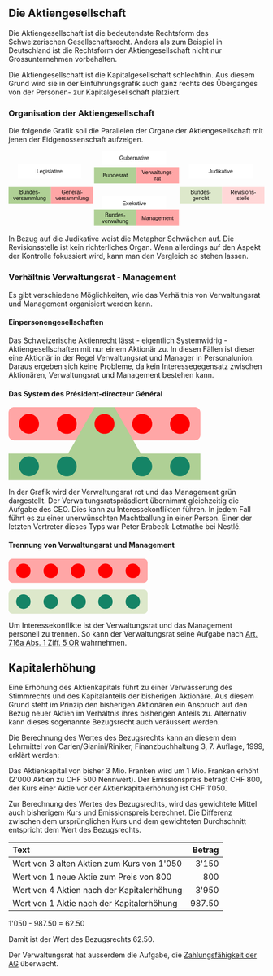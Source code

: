 ## Die Aktiengesellschaft

Die Aktiengesellschaft ist die bedeutendste Rechtsform des
Schweizerischen Gesellschaftsrecht. Anders als zum Beispiel in
Deutschland ist die Rechtsform der Aktiengesellschaft nicht nur
Grossunternehmen vorbehalten.

Die Aktiengesellschaft ist die Kapitalgesellschaft schlechthin. Aus
diesem Grund wird sie in der Einführungsgrafik auch ganz rechts des
Überganges von der Personen- zur Kapitalgesellschaft platziert.

### Organisation der Aktiengesellschaft

Die folgende Grafik soll die Parallelen der Organe der
Aktiengesellschaft mit jenen der Eidgenossenschaft aufzeigen.

<svg
   version="1.2"
   width="100%"
   height="54mm"
   viewBox="0 0 18100.999 5400"
   preserveAspectRatio="xMidYMid"
   fill-rule="evenodd"
   stroke-width="28.222"
   stroke-linejoin="round"
   xml:space="preserve"
   id="svg91"
   sodipodi:docname="231021_ag_organisation.svg"
   inkscape:version="1.3 (0e150ed6c4, 2023-07-21)"
   xmlns:inkscape="http://www.inkscape.org/namespaces/inkscape"
   xmlns:sodipodi="http://sodipodi.sourceforge.net/DTD/sodipodi-0.dtd"
   xmlns="http://www.w3.org/2000/svg"
   xmlns:svg="http://www.w3.org/2000/svg"
   xmlns:ooo="http://xml.openoffice.org/svg/export"><sodipodi:namedview
   id="namedview91"
   pagecolor="#ffffff"
   bordercolor="#000000"
   borderopacity="0.25"
   inkscape:showpageshadow="2"
   inkscape:pageopacity="0.0"
   inkscape:pagecheckerboard="0"
   inkscape:deskcolor="#d1d1d1"
   inkscape:document-units="mm"
   inkscape:zoom="0.48106061"
   inkscape:cx="361.70079"
   inkscape:cy="521.76378"
   inkscape:window-width="1280"
   inkscape:window-height="778"
   inkscape:window-x="-6"
   inkscape:window-y="-6"
   inkscape:window-maximized="1"
   inkscape:current-layer="svg91" />&#10; <defs
   class="ClipPathGroup"
   id="defs2">&#10;  <clipPath
   id="presentation_clip_path"
   clipPathUnits="userSpaceOnUse">&#10;   <rect
   x="0"
   y="0"
   width="21000"
   height="29700"
   id="rect1" />&#10;  </clipPath>&#10;  <clipPath
   id="presentation_clip_path_shrink"
   clipPathUnits="userSpaceOnUse">&#10;   <rect
   x="21"
   y="29"
   width="20958"
   height="29641"
   id="rect2" />&#10;  </clipPath>&#10; </defs>&#10; <defs
   id="defs30">&#10;  <font
   id="EmbeddedFont_1"
   horiz-adv-x="2048"
   horiz-origin-x="0"
   horiz-origin-y="0"
   vert-origin-x="512"
   vert-origin-y="768"
   vert-adv-y="1024">&#10;   <font-face
   font-family="Liberation Sans embedded"
   units-per-em="2048"
   font-weight="normal"
   font-style="normal"
   ascent="1852"
   descent="432"
   id="font-face2" />&#10;   <missing-glyph
   horiz-adv-x="2048"
   d="M 0,0 L 2047,0 2047,2047 0,2047 0,0 Z"
   id="missing-glyph2" />&#10;   <glyph
   unicode="x"
   horiz-adv-x="988"
   d="M 801,0 L 510,444 217,0 23,0 408,556 41,1082 240,1082 510,661 778,1082 979,1082 612,558 1002,0 801,0 Z"
   id="glyph2" />&#10;   <glyph
   unicode="w"
   horiz-adv-x="1500"
   d="M 1174,0 L 965,0 776,765 740,934 C 734,904 725,861 712,805 699,748 631,480 508,0 L 300,0 -3,1082 175,1082 358,347 C 363,331 377,265 401,149 L 418,223 644,1082 837,1082 1026,339 1072,149 1103,288 1308,1082 1484,1082 1174,0 Z"
   id="glyph3" />&#10;   <glyph
   unicode="v"
   horiz-adv-x="1024"
   d="M 613,0 L 400,0 7,1082 199,1082 437,378 C 446,351 469,272 506,141 L 541,258 580,376 826,1082 1017,1082 613,0 Z"
   id="glyph4" />&#10;   <glyph
   unicode="u"
   horiz-adv-x="874"
   d="M 314,1082 L 314,396 C 314,325 321,269 335,230 349,191 371,162 402,145 433,128 478,119 537,119 624,119 692,149 742,208 792,267 817,350 817,455 L 817,1082 997,1082 997,231 C 997,105 999,28 1003,0 L 833,0 C 832,3 832,12 831,27 830,42 830,59 829,78 828,97 826,132 825,185 L 822,185 C 781,110 733,58 679,27 624,-4 557,-20 476,-20 357,-20 271,10 216,69 161,128 133,225 133,361 L 133,1082 314,1082 Z"
   id="glyph5" />&#10;   <glyph
   unicode="t"
   horiz-adv-x="531"
   d="M 554,8 C 495,-8 434,-16 372,-16 228,-16 156,66 156,229 L 156,951 31,951 31,1082 163,1082 216,1324 336,1324 336,1082 536,1082 536,951 336,951 336,268 C 336,216 345,180 362,159 379,138 408,127 450,127 474,127 509,132 554,141 L 554,8 Z"
   id="glyph6" />&#10;   <glyph
   unicode="s"
   horiz-adv-x="901"
   d="M 950,299 C 950,197 912,118 835,63 758,8 650,-20 511,-20 376,-20 273,2 200,47 127,91 79,160 57,254 L 216,285 C 231,227 263,185 311,158 359,131 426,117 511,117 602,117 669,131 712,159 754,187 775,229 775,285 775,328 760,362 731,389 702,416 654,438 589,455 L 460,489 C 357,516 283,542 240,568 196,593 162,624 137,661 112,698 100,743 100,796 100,895 135,970 206,1022 276,1073 378,1099 513,1099 632,1099 727,1078 798,1036 868,994 912,927 931,834 L 769,814 C 759,862 732,899 689,925 645,950 586,963 513,963 432,963 372,951 333,926 294,901 275,864 275,814 275,783 283,758 299,738 315,718 339,701 370,687 401,673 467,654 568,629 663,605 732,583 774,563 816,542 849,520 874,495 898,470 917,442 930,410 943,377 950,340 950,299 Z"
   id="glyph7" />&#10;   <glyph
   unicode="r"
   horiz-adv-x="522"
   d="M 142,0 L 142,830 C 142,906 140,990 136,1082 L 306,1082 C 311,959 314,886 314,861 L 318,861 C 347,954 380,1017 417,1051 454,1085 507,1102 575,1102 599,1102 623,1099 648,1092 L 648,927 C 624,934 592,937 552,937 477,937 420,905 381,841 342,776 322,684 322,564 L 322,0 142,0 Z"
   id="glyph8" />&#10;   <glyph
   unicode="o"
   horiz-adv-x="980"
   d="M 1053,542 C 1053,353 1011,212 928,119 845,26 724,-20 565,-20 407,-20 288,28 207,125 126,221 86,360 86,542 86,915 248,1102 571,1102 736,1102 858,1057 936,966 1014,875 1053,733 1053,542 Z M 864,542 C 864,691 842,800 798,868 753,935 679,969 574,969 469,969 393,935 346,866 299,797 275,689 275,542 275,399 298,292 345,221 391,149 464,113 563,113 671,113 748,148 795,217 841,286 864,395 864,542 Z"
   id="glyph9" />&#10;   <glyph
   unicode="n"
   horiz-adv-x="874"
   d="M 825,0 L 825,686 C 825,757 818,813 804,852 790,891 768,920 737,937 706,954 661,963 602,963 515,963 447,933 397,874 347,815 322,732 322,627 L 322,0 142,0 142,851 C 142,977 140,1054 136,1082 L 306,1082 C 307,1079 307,1070 308,1055 309,1040 310,1024 311,1005 312,986 313,950 314,897 L 317,897 C 358,972 406,1025 461,1056 515,1087 582,1102 663,1102 782,1102 869,1073 924,1014 979,955 1006,857 1006,721 L 1006,0 825,0 Z"
   id="glyph10" />&#10;   <glyph
   unicode="m"
   horiz-adv-x="1439"
   d="M 768,0 L 768,686 C 768,791 754,863 725,903 696,943 645,963 570,963 493,963 433,934 388,875 343,816 321,734 321,627 L 321,0 142,0 142,851 C 142,977 140,1054 136,1082 L 306,1082 C 307,1079 307,1070 308,1055 309,1040 310,1024 311,1005 312,986 313,950 314,897 L 317,897 C 356,974 400,1027 450,1057 500,1087 561,1102 633,1102 715,1102 780,1086 828,1053 875,1020 908,968 927,897 L 930,897 C 967,970 1013,1022 1066,1054 1119,1086 1183,1102 1258,1102 1367,1102 1447,1072 1497,1013 1546,954 1571,856 1571,721 L 1571,0 1393,0 1393,686 C 1393,791 1379,863 1350,903 1321,943 1270,963 1195,963 1116,963 1055,934 1012,876 968,817 946,734 946,627 L 946,0 768,0 Z"
   id="glyph11" />&#10;   <glyph
   unicode="l"
   horiz-adv-x="195"
   d="M 138,0 L 138,1484 318,1484 318,0 138,0 Z"
   id="glyph12" />&#10;   <glyph
   unicode="k"
   horiz-adv-x="901"
   d="M 816,0 L 450,494 318,385 318,0 138,0 138,1484 318,1484 318,557 793,1082 1004,1082 565,617 1027,0 816,0 Z"
   id="glyph13" />&#10;   <glyph
   unicode="i"
   horiz-adv-x="187"
   d="M 137,1312 L 137,1484 317,1484 317,1312 137,1312 Z M 137,0 L 137,1082 317,1082 317,0 137,0 Z"
   id="glyph14" />&#10;   <glyph
   unicode="h"
   horiz-adv-x="865"
   d="M 317,897 C 356,968 402,1020 457,1053 511,1086 580,1102 663,1102 780,1102 867,1073 923,1015 978,956 1006,858 1006,721 L 1006,0 825,0 825,686 C 825,762 818,819 804,856 790,893 767,920 735,937 703,954 659,963 602,963 517,963 450,934 399,875 348,816 322,737 322,638 L 322,0 142,0 142,1484 322,1484 322,1098 C 322,1057 321,1015 319,972 316,929 315,904 314,897 L 317,897 Z"
   id="glyph15" />&#10;   <glyph
   unicode="g"
   horiz-adv-x="936"
   d="M 548,-425 C 430,-425 336,-402 266,-355 196,-309 151,-243 131,-158 L 312,-132 C 324,-182 351,-220 392,-247 433,-274 486,-288 553,-288 732,-288 822,-183 822,27 L 822,201 820,201 C 786,132 739,80 680,45 621,10 551,-8 472,-8 339,-8 242,36 180,124 117,212 86,350 86,539 86,730 120,872 187,963 254,1054 355,1099 492,1099 569,1099 635,1082 692,1047 748,1012 791,962 822,897 L 824,897 C 824,917 825,952 828,1001 831,1050 833,1077 836,1082 L 1007,1082 C 1003,1046 1001,971 1001,858 L 1001,31 C 1001,-273 850,-425 548,-425 Z M 822,541 C 822,629 810,705 786,769 762,832 728,881 685,915 641,948 591,965 536,965 444,965 377,932 335,865 293,798 272,690 272,541 272,393 292,287 331,222 370,157 438,125 533,125 590,125 640,142 684,175 728,208 762,256 786,319 810,381 822,455 822,541 Z"
   id="glyph16" />&#10;   <glyph
   unicode="e"
   horiz-adv-x="972"
   d="M 276,503 C 276,379 302,283 353,216 404,149 479,115 578,115 656,115 719,131 766,162 813,193 844,233 861,281 L 1019,236 C 954,65 807,-20 578,-20 418,-20 296,28 213,123 129,218 87,360 87,548 87,727 129,864 213,959 296,1054 416,1102 571,1102 889,1102 1048,910 1048,527 L 1048,503 276,503 Z M 862,641 C 852,755 823,838 775,891 727,943 658,969 568,969 481,969 412,940 361,882 310,823 282,743 278,641 L 862,641 Z"
   id="glyph17" />&#10;   <glyph
   unicode="d"
   horiz-adv-x="936"
   d="M 821,174 C 788,105 744,55 689,25 634,-5 565,-20 484,-20 347,-20 247,26 183,118 118,210 86,349 86,536 86,913 219,1102 484,1102 566,1102 634,1087 689,1057 744,1027 788,979 821,914 L 823,914 821,1035 821,1484 1001,1484 1001,223 C 1001,110 1003,36 1007,0 L 835,0 C 833,11 831,35 829,74 826,113 825,146 825,174 L 821,174 Z M 275,542 C 275,391 295,282 335,217 375,152 440,119 530,119 632,119 706,154 752,225 798,296 821,405 821,554 821,697 798,802 752,869 706,936 633,969 532,969 441,969 376,936 336,869 295,802 275,693 275,542 Z"
   id="glyph18" />&#10;   <glyph
   unicode="c"
   horiz-adv-x="892"
   d="M 275,546 C 275,402 298,295 343,226 388,157 457,122 548,122 612,122 666,139 709,174 752,209 778,262 788,334 L 970,322 C 956,218 912,135 837,73 762,11 668,-20 553,-20 402,-20 286,28 207,124 127,219 87,359 87,542 87,724 127,863 207,959 287,1054 402,1102 551,1102 662,1102 754,1073 827,1016 900,959 945,880 964,779 L 779,765 C 770,825 746,873 708,908 670,943 616,961 546,961 451,961 382,929 339,866 296,803 275,696 275,546 Z"
   id="glyph19" />&#10;   <glyph
   unicode="b"
   horiz-adv-x="927"
   d="M 1053,546 C 1053,169 920,-20 655,-20 573,-20 505,-5 451,25 396,54 352,102 318,168 L 316,168 C 316,147 315,116 312,74 309,31 307,7 306,0 L 132,0 C 136,36 138,110 138,223 L 138,1484 318,1484 318,1061 C 318,1018 317,967 314,908 L 318,908 C 351,977 396,1027 451,1057 506,1087 574,1102 655,1102 792,1102 892,1056 957,964 1021,872 1053,733 1053,546 Z M 864,540 C 864,691 844,800 804,865 764,930 699,963 609,963 508,963 434,928 388,859 341,790 318,680 318,529 318,387 341,282 386,215 431,147 505,113 607,113 698,113 763,147 804,214 844,281 864,389 864,540 Z"
   id="glyph20" />&#10;   <glyph
   unicode="a"
   horiz-adv-x="1060"
   d="M 414,-20 C 305,-20 224,9 169,66 114,123 87,202 87,302 87,414 124,500 198,560 271,620 390,652 554,656 L 797,660 797,719 C 797,807 778,870 741,908 704,946 645,965 565,965 484,965 426,951 389,924 352,897 330,853 323,793 L 135,810 C 166,1005 310,1102 569,1102 705,1102 807,1071 876,1009 945,946 979,856 979,738 L 979,272 C 979,219 986,179 1000,152 1014,125 1041,111 1080,111 1097,111 1117,113 1139,118 L 1139,6 C 1094,-5 1047,-10 1000,-10 933,-10 885,8 855,43 824,78 807,132 803,207 L 797,207 C 751,124 698,66 637,32 576,-3 501,-20 414,-20 Z M 455,115 C 521,115 580,130 631,160 682,190 723,231 753,284 782,336 797,390 797,445 L 797,534 600,530 C 515,529 451,520 408,504 364,488 330,463 307,430 284,397 272,353 272,299 272,240 288,195 320,163 351,131 396,115 455,115 Z"
   id="glyph21" />&#10;   <glyph
   unicode="V"
   horiz-adv-x="1350"
   d="M 782,0 L 584,0 9,1409 210,1409 600,417 684,168 768,417 1156,1409 1357,1409 782,0 Z"
   id="glyph22" />&#10;   <glyph
   unicode="R"
   horiz-adv-x="1226"
   d="M 1164,0 L 798,585 359,585 359,0 168,0 168,1409 831,1409 C 990,1409 1112,1374 1199,1303 1285,1232 1328,1133 1328,1006 1328,901 1298,813 1237,742 1176,671 1091,626 984,607 L 1384,0 1164,0 Z M 1136,1004 C 1136,1086 1108,1149 1053,1192 997,1235 917,1256 812,1256 L 359,1256 359,736 820,736 C 921,736 999,760 1054,807 1109,854 1136,919 1136,1004 Z"
   id="glyph23" />&#10;   <glyph
   unicode="M"
   horiz-adv-x="1368"
   d="M 1366,0 L 1366,940 C 1366,1044 1369,1144 1375,1240 1342,1121 1313,1027 1287,960 L 923,0 789,0 420,960 364,1130 331,1240 334,1129 338,940 338,0 168,0 168,1409 419,1409 794,432 C 807,393 820,351 833,306 845,261 853,228 857,208 862,235 874,275 891,330 908,384 919,418 925,432 L 1293,1409 1538,1409 1538,0 1366,0 Z"
   id="glyph24" />&#10;   <glyph
   unicode="L"
   horiz-adv-x="909"
   d="M 168,0 L 168,1409 359,1409 359,156 1071,156 1071,0 168,0 Z"
   id="glyph25" />&#10;   <glyph
   unicode="J"
   horiz-adv-x="848"
   d="M 457,-20 C 218,-20 77,103 32,350 L 219,381 C 231,304 258,243 300,200 342,157 395,135 458,135 527,135 582,159 622,207 662,254 682,324 682,416 L 682,1253 411,1253 411,1409 872,1409 872,420 C 872,283 835,176 761,98 687,19 586,-20 457,-20 Z"
   id="glyph26" />&#10;   <glyph
   unicode="G"
   horiz-adv-x="1342"
   d="M 103,711 C 103,940 164,1117 287,1242 410,1367 582,1430 804,1430 960,1430 1087,1404 1184,1351 1281,1298 1356,1214 1409,1098 L 1227,1044 C 1187,1124 1132,1182 1062,1219 991,1256 904,1274 799,1274 636,1274 512,1225 426,1127 340,1028 297,890 297,711 297,533 343,393 434,290 525,187 652,135 813,135 905,135 991,149 1071,177 1150,205 1215,243 1264,291 L 1264,545 843,545 843,705 1440,705 1440,219 C 1365,143 1274,84 1166,43 1057,1 940,-20 813,-20 666,-20 539,9 432,68 325,127 244,211 188,322 131,432 103,562 103,711 Z"
   id="glyph27" />&#10;   <glyph
   unicode="E"
   horiz-adv-x="1112"
   d="M 168,0 L 168,1409 1237,1409 1237,1253 359,1253 359,801 1177,801 1177,647 359,647 359,156 1278,156 1278,0 168,0 Z"
   id="glyph28" />&#10;   <glyph
   unicode="B"
   horiz-adv-x="1094"
   d="M 1258,397 C 1258,272 1212,174 1121,105 1030,35 903,0 740,0 L 168,0 168,1409 680,1409 C 1011,1409 1176,1295 1176,1067 1176,984 1153,914 1106,857 1059,800 993,762 908,743 1020,730 1106,692 1167,631 1228,569 1258,491 1258,397 Z M 984,1044 C 984,1120 958,1174 906,1207 854,1240 779,1256 680,1256 L 359,1256 359,810 680,810 C 782,810 858,829 909,868 959,906 984,965 984,1044 Z M 1065,412 C 1065,578 948,661 715,661 L 359,661 359,153 730,153 C 847,153 932,175 985,218 1038,261 1065,326 1065,412 Z"
   id="glyph29" />&#10;   <glyph
   unicode="-"
   horiz-adv-x="504"
   d="M 91,464 L 91,624 591,624 591,464 91,464 Z"
   id="glyph30" />&#10;  </font>&#10; </defs>&#10; <defs
   class="TextShapeIndex"
   id="defs31">&#10;  <g
   ooo:slide="id1"
   ooo:id-list="id3 id4 id5 id6 id7 id8 id9 id10 id11 id12 id13 id14"
   id="g30" />&#10; </defs>&#10; <defs
   class="EmbeddedBulletChars"
   id="defs40">&#10;  <g
   id="bullet-char-template-57356"
   transform="matrix(4.8828125e-4,0,0,-4.8828125e-4,0,0)">&#10;   <path
   d="M 580,1141 1163,571 580,0 -4,571 Z"
   id="path31" />&#10;  </g>&#10;  <g
   id="bullet-char-template-57354"
   transform="matrix(4.8828125e-4,0,0,-4.8828125e-4,0,0)">&#10;   <path
   d="M 8,1128 H 1137 V 0 H 8 Z"
   id="path32" />&#10;  </g>&#10;  <g
   id="bullet-char-template-10146"
   transform="matrix(4.8828125e-4,0,0,-4.8828125e-4,0,0)">&#10;   <path
   d="M 174,0 602,739 174,1481 1456,739 Z M 1358,739 309,1346 659,739 Z"
   id="path33" />&#10;  </g>&#10;  <g
   id="bullet-char-template-10132"
   transform="matrix(4.8828125e-4,0,0,-4.8828125e-4,0,0)">&#10;   <path
   d="M 2015,739 1276,0 H 717 l 543,543 H 174 v 393 h 1086 l -543,545 h 557 z"
   id="path34" />&#10;  </g>&#10;  <g
   id="bullet-char-template-10007"
   transform="matrix(4.8828125e-4,0,0,-4.8828125e-4,0,0)">&#10;   <path
   d="m 0,-2 c -7,16 -16,29 -25,39 l 381,530 c -94,256 -141,385 -141,387 0,25 13,38 40,38 9,0 21,-2 34,-5 21,4 42,12 65,25 l 27,-13 111,-251 280,301 64,-25 24,25 c 21,-10 41,-24 62,-43 C 886,937 835,863 770,784 769,783 710,716 594,584 L 774,223 c 0,-27 -21,-55 -63,-84 l 16,-20 C 717,90 699,76 672,76 641,76 570,178 457,381 L 164,-76 c -22,-34 -53,-51 -92,-51 -42,0 -63,17 -64,51 -7,9 -10,24 -10,44 0,9 1,19 2,30 z"
   id="path35" />&#10;  </g>&#10;  <g
   id="bullet-char-template-10004"
   transform="matrix(4.8828125e-4,0,0,-4.8828125e-4,0,0)">&#10;   <path
   d="M 285,-33 C 182,-33 111,30 74,156 52,228 41,333 41,471 c 0,78 14,145 41,201 34,71 87,106 158,106 53,0 88,-31 106,-94 l 23,-176 c 8,-64 28,-97 59,-98 l 735,706 c 11,11 33,17 66,17 42,0 63,-15 63,-46 V 965 c 0,-36 -10,-64 -30,-84 L 442,47 C 390,-6 338,-33 285,-33 Z"
   id="path36" />&#10;  </g>&#10;  <g
   id="bullet-char-template-9679"
   transform="matrix(4.8828125e-4,0,0,-4.8828125e-4,0,0)">&#10;   <path
   d="M 813,0 C 632,0 489,54 383,161 276,268 223,411 223,592 c 0,181 53,324 160,431 106,107 249,161 430,161 179,0 323,-54 432,-161 108,-107 162,-251 162,-431 0,-180 -54,-324 -162,-431 C 1136,54 992,0 813,0 Z"
   id="path37" />&#10;  </g>&#10;  <g
   id="bullet-char-template-8226"
   transform="matrix(4.8828125e-4,0,0,-4.8828125e-4,0,0)">&#10;   <path
   d="m 346,457 c -73,0 -137,26 -191,78 -54,51 -81,114 -81,188 0,73 27,136 81,188 54,52 118,78 191,78 73,0 134,-26 185,-79 51,-51 77,-114 77,-187 0,-75 -25,-137 -76,-188 -50,-52 -112,-78 -186,-78 z"
   id="path38" />&#10;  </g>&#10;  <g
   id="bullet-char-template-8211"
   transform="matrix(4.8828125e-4,0,0,-4.8828125e-4,0,0)">&#10;   <path
   d="M -4,459 H 1135 V 606 H -4 Z"
   id="path39" />&#10;  </g>&#10;  <g
   id="bullet-char-template-61548"
   transform="matrix(4.8828125e-4,0,0,-4.8828125e-4,0,0)">&#10;   <path
   d="m 173,740 c 0,163 58,303 173,419 116,115 255,173 419,173 163,0 302,-58 418,-173 116,-116 174,-256 174,-419 0,-163 -58,-303 -174,-418 C 1067,206 928,148 765,148 601,148 462,206 346,322 231,437 173,577 173,740 Z"
   id="path40" />&#10;  </g>&#10; </defs>&#10; <g
   id="g40"
   transform="translate(-950,-1040)">&#10;  <g
   id="id2"
   class="Master_Slide">&#10;   <g
   id="bg-id2"
   class="Background" />&#10;   <g
   id="bo-id2"
   class="BackgroundObjects" />&#10;  </g>&#10; </g>&#10; <g
   class="SlideGroup"
   id="g91"
   transform="translate(-950,-1040)">&#10;  <g
   id="g90">&#10;   <g
   id="container-id1">&#10;    <g
   id="id1"
   class="Slide"
   clip-path="url(#presentation_clip_path)">&#10;     <g
   class="Page"
   id="g89">&#10;      <g
   class="com.sun.star.drawing.CustomShape"
   id="g43">&#10;       <g
   id="id3">&#10;        <rect
   class="BoundingBox"
   stroke="none"
   fill="none"
   x="7600"
   y="1040"
   width="4501"
   height="1001"
   id="rect40" />&#10;        <path
   fill="#ffffff"
   stroke="none"
   d="M 9850,2040 H 7600 V 1040 h 4500 v 1000 z"
   id="path41" />&#10;        <text
   class="SVGTextShape"
   id="text43"><tspan
     class="TextParagraph"
     font-family="'Liberation Sans', sans-serif"
     font-size="388px"
     font-weight="400"
     id="tspan43"><tspan
       class="TextPosition"
       x="8789"
       y="1675"
       id="tspan42"><tspan
         fill="#000000"
         stroke="none"
         style="white-space:pre"
         id="tspan41">Gubernative</tspan></tspan></tspan></text>&#10;       </g>&#10;      </g>&#10;      <g
   class="com.sun.star.drawing.CustomShape"
   id="g46">&#10;       <g
   id="id4">&#10;        <rect
   class="BoundingBox"
   stroke="none"
   fill="none"
   x="1600"
   y="2000"
   width="4501"
   height="1001"
   id="rect43" />&#10;        <path
   fill="#ffffff"
   stroke="none"
   d="M 3850,3000 H 1600 V 2000 h 4500 v 1000 z"
   id="path43" />&#10;        <text
   class="SVGTextShape"
   id="text46"><tspan
     class="TextParagraph"
     font-family="'Liberation Sans', sans-serif"
     font-size="388px"
     font-weight="400"
     id="tspan46"><tspan
       class="TextPosition"
       x="2933"
       y="2635"
       id="tspan45"><tspan
         fill="#000000"
         stroke="none"
         style="white-space:pre"
         id="tspan44">Legislative</tspan></tspan></tspan></text>&#10;       </g>&#10;      </g>&#10;      <g
   class="com.sun.star.drawing.CustomShape"
   id="g49">&#10;       <g
   id="id5">&#10;        <rect
   class="BoundingBox"
   stroke="none"
   fill="none"
   x="13715"
   y="2000"
   width="4501"
   height="1001"
   id="rect46" />&#10;        <path
   fill="#ffffff"
   stroke="none"
   d="M 15965,3000 H 13715 V 2000 h 4500 v 1000 z"
   id="path46" />&#10;        <text
   class="SVGTextShape"
   id="text49"><tspan
     class="TextParagraph"
     font-family="'Liberation Sans', sans-serif"
     font-size="388px"
     font-weight="400"
     id="tspan49"><tspan
       class="TextPosition"
       x="15101"
       y="2635"
       id="tspan48"><tspan
         fill="#000000"
         stroke="none"
         style="white-space:pre"
         id="tspan47">Judikative</tspan></tspan></tspan></text>&#10;       </g>&#10;      </g>&#10;      <g
   class="com.sun.star.drawing.CustomShape"
   id="g52">&#10;       <g
   id="id6">&#10;        <rect
   class="BoundingBox"
   stroke="none"
   fill="none"
   x="7600"
   y="4240"
   width="4501"
   height="1001"
   id="rect49" />&#10;        <path
   fill="#ffffff"
   stroke="none"
   d="M 9850,5240 H 7600 V 4240 h 4500 v 1000 z"
   id="path49" />&#10;        <text
   class="SVGTextShape"
   id="text52"><tspan
     class="TextParagraph"
     font-family="'Liberation Sans', sans-serif"
     font-size="388px"
     font-weight="400"
     id="tspan52"><tspan
       class="TextPosition"
       x="9007"
       y="4875"
       id="tspan51"><tspan
         fill="#000000"
         stroke="none"
         style="white-space:pre"
         id="tspan50">Exekutive</tspan></tspan></tspan></text>&#10;       </g>&#10;      </g>&#10;      <g
   class="com.sun.star.drawing.CustomShape"
   id="g57">&#10;       <g
   id="id7">&#10;        <rect
   class="BoundingBox"
   stroke="none"
   fill="none"
   x="950"
   y="3600"
   width="3001"
   height="1151"
   id="rect52" />&#10;        <path
   fill="#afd095"
   stroke="none"
   d="M 2450,4750 H 950 V 3600 h 3000 v 1150 z"
   id="path52" />&#10;        <text
   class="SVGTextShape"
   id="text57"><tspan
     class="TextParagraph"
     font-family="'Liberation Sans', sans-serif"
     font-size="388px"
     font-weight="400"
     id="tspan57"><tspan
       class="TextPosition"
       x="1725"
       y="4094"
       id="tspan54"><tspan
         fill="#000000"
         stroke="none"
         style="white-space:pre"
         id="tspan53">Bundes-</tspan></tspan><tspan
       class="TextPosition"
       x="1281"
       y="4526"
       id="tspan56"><tspan
         fill="#000000"
         stroke="none"
         style="white-space:pre"
         id="tspan55">versammlung</tspan></tspan></tspan></text>&#10;       </g>&#10;      </g>&#10;      <g
   class="com.sun.star.drawing.CustomShape"
   id="g62">&#10;       <g
   id="id8">&#10;        <rect
   class="BoundingBox"
   stroke="none"
   fill="none"
   x="3950"
   y="3600"
   width="3001"
   height="1151"
   id="rect57" />&#10;        <path
   fill="#ffa6a6"
   stroke="none"
   d="M 5450,4750 H 3950 V 3600 h 3000 v 1150 z"
   id="path57" />&#10;        <text
   class="SVGTextShape"
   id="text62"><tspan
     class="TextParagraph"
     font-family="'Liberation Sans', sans-serif"
     font-size="388px"
     font-weight="400"
     id="tspan62"><tspan
       class="TextPosition"
       x="4691"
       y="4094"
       id="tspan59"><tspan
         fill="#000000"
         stroke="none"
         style="white-space:pre"
         id="tspan58">General-</tspan></tspan><tspan
       class="TextPosition"
       x="4281"
       y="4526"
       id="tspan61"><tspan
         fill="#000000"
         stroke="none"
         style="white-space:pre"
         id="tspan60">versammlung</tspan></tspan></tspan></text>&#10;       </g>&#10;      </g>&#10;      <g
   class="com.sun.star.drawing.CustomShape"
   id="g65">&#10;       <g
   id="id9">&#10;        <rect
   class="BoundingBox"
   stroke="none"
   fill="none"
   x="7005"
   y="2200"
   width="3001"
   height="1151"
   id="rect62" />&#10;        <path
   fill="#afd095"
   stroke="none"
   d="M 8505,3350 H 7005 V 2200 h 3000 v 1150 z"
   id="path62" />&#10;        <text
   class="SVGTextShape"
   id="text65"><tspan
     class="TextParagraph"
     font-family="'Liberation Sans', sans-serif"
     font-size="388px"
     font-weight="400"
     id="tspan65"><tspan
       class="TextPosition"
       x="7617"
       y="2910"
       id="tspan64"><tspan
         fill="#000000"
         stroke="none"
         style="white-space:pre"
         id="tspan63">Bundesrat</tspan></tspan></tspan></text>&#10;       </g>&#10;      </g>&#10;      <g
   class="com.sun.star.drawing.CustomShape"
   id="g70">&#10;       <g
   id="id10">&#10;        <rect
   class="BoundingBox"
   stroke="none"
   fill="none"
   x="10005"
   y="2200"
   width="3001"
   height="1151"
   id="rect65" />&#10;        <path
   fill="#ffa6a6"
   stroke="none"
   d="M 11505,3350 H 10005 V 2200 h 3000 v 1150 z"
   id="path65" />&#10;        <text
   class="SVGTextShape"
   id="text70"><tspan
     class="TextParagraph"
     font-family="'Liberation Sans', sans-serif"
     font-size="388px"
     font-weight="400"
     id="tspan70"><tspan
       class="TextPosition"
       x="10380"
       y="2694"
       id="tspan67"><tspan
         fill="#000000"
         stroke="none"
         style="white-space:pre"
         id="tspan66">Verwaltungs-</tspan></tspan><tspan
       class="TextPosition"
       x="11276"
       y="3126"
       id="tspan69"><tspan
         fill="#000000"
         stroke="none"
         style="white-space:pre"
         id="tspan68">rat</tspan></tspan></tspan></text>&#10;       </g>&#10;      </g>&#10;      <g
   class="com.sun.star.drawing.CustomShape"
   id="g75">&#10;       <g
   id="id11">&#10;        <rect
   class="BoundingBox"
   stroke="none"
   fill="none"
   x="7000"
   y="5200"
   width="3001"
   height="1151"
   id="rect70" />&#10;        <path
   fill="#afd095"
   stroke="none"
   d="M 8500,6350 H 7000 V 5200 h 3000 v 1150 z"
   id="path70" />&#10;        <text
   class="SVGTextShape"
   id="text75"><tspan
     class="TextParagraph"
     font-family="'Liberation Sans', sans-serif"
     font-size="388px"
     font-weight="400"
     id="tspan75"><tspan
       class="TextPosition"
       x="7775"
       y="5694"
       id="tspan72"><tspan
         fill="#000000"
         stroke="none"
         style="white-space:pre"
         id="tspan71">Bundes-</tspan></tspan><tspan
       class="TextPosition"
       x="7559"
       y="6126"
       id="tspan74"><tspan
         fill="#000000"
         stroke="none"
         style="white-space:pre"
         id="tspan73">verwaltung</tspan></tspan></tspan></text>&#10;       </g>&#10;      </g>&#10;      <g
   class="com.sun.star.drawing.CustomShape"
   id="g78">&#10;       <g
   id="id12">&#10;        <rect
   class="BoundingBox"
   stroke="none"
   fill="none"
   x="10000"
   y="5200"
   width="3001"
   height="1151"
   id="rect75" />&#10;        <path
   fill="#ffa6a6"
   stroke="none"
   d="M 11500,6350 H 10000 V 5200 h 3000 v 1150 z"
   id="path75" />&#10;        <text
   class="SVGTextShape"
   id="text78"><tspan
     class="TextParagraph"
     font-family="'Liberation Sans', sans-serif"
     font-size="388px"
     font-weight="400"
     id="tspan78"><tspan
       class="TextPosition"
       x="10363"
       y="5910"
       id="tspan77"><tspan
         fill="#000000"
         stroke="none"
         style="white-space:pre"
         id="tspan76">Management</tspan></tspan></tspan></text>&#10;       </g>&#10;      </g>&#10;      <g
   class="com.sun.star.drawing.CustomShape"
   id="g83">&#10;       <g
   id="id13">&#10;        <rect
   class="BoundingBox"
   stroke="none"
   fill="none"
   x="13050"
   y="3600"
   width="3001"
   height="1151"
   id="rect78" />&#10;        <path
   fill="#dde8cb"
   stroke="none"
   d="M 14550,4750 H 13050 V 3600 h 3000 v 1150 z"
   id="path78" />&#10;        <text
   class="SVGTextShape"
   id="text83"><tspan
     class="TextParagraph"
     font-family="'Liberation Sans', sans-serif"
     font-size="388px"
     font-weight="400"
     id="tspan83"><tspan
       class="TextPosition"
       x="13825"
       y="4094"
       id="tspan80"><tspan
         fill="#000000"
         stroke="none"
         style="white-space:pre"
         id="tspan79">Bundes-</tspan></tspan><tspan
       class="TextPosition"
       x="13965"
       y="4526"
       id="tspan82"><tspan
         fill="#000000"
         stroke="none"
         style="white-space:pre"
         id="tspan81">gericht</tspan></tspan></tspan></text>&#10;       </g>&#10;      </g>&#10;      <g
   class="com.sun.star.drawing.CustomShape"
   id="g88">&#10;       <g
   id="id14">&#10;        <rect
   class="BoundingBox"
   stroke="none"
   fill="none"
   x="16050"
   y="3600"
   width="3001"
   height="1151"
   id="rect83" />&#10;        <path
   fill="#ffd7d7"
   stroke="none"
   d="M 17550,4750 H 16050 V 3600 h 3000 v 1150 z"
   id="path83" />&#10;        <text
   class="SVGTextShape"
   id="text88"><tspan
     class="TextParagraph"
     font-family="'Liberation Sans', sans-serif"
     font-size="388px"
     font-weight="400"
     id="tspan88"><tspan
       class="TextPosition"
       x="16643"
       y="4094"
       id="tspan85"><tspan
         fill="#000000"
         stroke="none"
         style="white-space:pre"
         id="tspan84">Revisions-</tspan></tspan><tspan
       class="TextPosition"
       x="17096"
       y="4526"
       id="tspan87"><tspan
         fill="#000000"
         stroke="none"
         style="white-space:pre"
         id="tspan86">stelle</tspan></tspan></tspan></text>&#10;       </g>&#10;      </g>&#10;     </g>&#10;    </g>&#10;   </g>&#10;  </g>&#10; </g>&#10;</svg>

In Bezug auf die Judikative weist die Metapher Schwächen auf. Die
Revisionsstelle ist kein richterliches Organ. Wenn allerdings auf den
Aspekt der Kontrolle fokussiert wird, kann man den Vergleich so stehen
lassen.

### Verhältnis Verwaltungsrat - Management

Es gibt verschiedene Möglichkeiten, wie das Verhältnis von
Verwaltungsrat und Management organisiert werden kann.

#### Einpersonengesellschaften

Das Schweizerische Aktienrecht lässt - eigentlich Systemwidrig -
Aktiengesellschaften mit nur einem Aktionär zu. In diesen Fällen ist
dieser eine Aktionär in der Regel Verwaltungsrat und Manager in
Personalunion. Daraus ergeben sich keine Probleme, da kein
Interessegegensatz zwischen Aktionären, Verwaltungsrat und Management
bestehen kann.

#### Das System des Président-directeur Général

<svg
   version="1.2"
   width="75%"
   height="27.52mm"
   viewBox="0 0 7251.9997 2752"
   preserveAspectRatio="xMidYMid"
   fill-rule="evenodd"
   stroke-width="28.222"
   stroke-linejoin="round"
   xml:space="preserve"
   id="svg34"
   sodipodi:docname="231021_vr_organisation.svg"
   inkscape:version="1.3 (0e150ed6c4, 2023-07-21)"
   xmlns:inkscape="http://www.inkscape.org/namespaces/inkscape"
   xmlns:sodipodi="http://sodipodi.sourceforge.net/DTD/sodipodi-0.dtd"
   xmlns="http://www.w3.org/2000/svg"
   xmlns:svg="http://www.w3.org/2000/svg"
   xmlns:ooo="http://xml.openoffice.org/svg/export"><sodipodi:namedview
   id="namedview34"
   pagecolor="#ffffff"
   bordercolor="#000000"
   borderopacity="0.25"
   inkscape:showpageshadow="2"
   inkscape:pageopacity="0.0"
   inkscape:pagecheckerboard="0"
   inkscape:deskcolor="#d1d1d1"
   inkscape:document-units="mm"
   inkscape:zoom="0.48106061"
   inkscape:cx="274.3937"
   inkscape:cy="315.9685"
   inkscape:window-width="1280"
   inkscape:window-height="778"
   inkscape:window-x="-6"
   inkscape:window-y="-6"
   inkscape:window-maximized="1"
   inkscape:current-layer="svg34" />&#10; <defs
   class="ClipPathGroup"
   id="defs2">&#10;  <clipPath
   id="presentation_clip_path"
   clipPathUnits="userSpaceOnUse">&#10;   <rect
   x="0"
   y="0"
   width="21000"
   height="29700"
   id="rect1" />&#10;  </clipPath>&#10;  <clipPath
   id="presentation_clip_path_shrink"
   clipPathUnits="userSpaceOnUse">&#10;   <rect
   x="21"
   y="29"
   width="20958"
   height="29641"
   id="rect2" />&#10;  </clipPath>&#10; </defs>&#10; <defs
   id="defs5">&#10;  <font
   id="EmbeddedFont_1"
   horiz-adv-x="2048"
   horiz-origin-x="0"
   horiz-origin-y="0"
   vert-origin-x="512"
   vert-origin-y="768"
   vert-adv-y="1024">&#10;   <font-face
   font-family="Liberation Sans embedded"
   units-per-em="2048"
   font-weight="normal"
   font-style="normal"
   ascent="1852"
   descent="432"
   id="font-face2" />&#10;   <missing-glyph
   horiz-adv-x="2048"
   d="M 0,0 L 2047,0 2047,2047 0,2047 0,0 Z"
   id="missing-glyph2" />&#10;   <glyph
   unicode="x"
   horiz-adv-x="988"
   d="M 801,0 L 510,444 217,0 23,0 408,556 41,1082 240,1082 510,661 778,1082 979,1082 612,558 1002,0 801,0 Z"
   id="glyph2" />&#10;   <glyph
   unicode="t"
   horiz-adv-x="531"
   d="M 554,8 C 495,-8 434,-16 372,-16 228,-16 156,66 156,229 L 156,951 31,951 31,1082 163,1082 216,1324 336,1324 336,1082 536,1082 536,951 336,951 336,268 C 336,216 345,180 362,159 379,138 408,127 450,127 474,127 509,132 554,141 L 554,8 Z"
   id="glyph3" />&#10;   <glyph
   unicode="e"
   horiz-adv-x="972"
   d="M 276,503 C 276,379 302,283 353,216 404,149 479,115 578,115 656,115 719,131 766,162 813,193 844,233 861,281 L 1019,236 C 954,65 807,-20 578,-20 418,-20 296,28 213,123 129,218 87,360 87,548 87,727 129,864 213,959 296,1054 416,1102 571,1102 889,1102 1048,910 1048,527 L 1048,503 276,503 Z M 862,641 C 852,755 823,838 775,891 727,943 658,969 568,969 481,969 412,940 361,882 310,823 282,743 278,641 L 862,641 Z"
   id="glyph4" />&#10;   <glyph
   unicode="T"
   horiz-adv-x="1165"
   d="M 720,1253 L 720,0 530,0 530,1253 46,1253 46,1409 1204,1409 1204,1253 720,1253 Z"
   id="glyph5" />&#10;  </font>&#10; </defs>&#10; <defs
   class="TextShapeIndex"
   id="defs6">&#10;  <g
   ooo:slide="id1"
   ooo:id-list="id3 id4 id5 id6 id7 id8 id9 id10 id11 id12 id13 id14"
   id="g5" />&#10; </defs>&#10; <defs
   class="EmbeddedBulletChars"
   id="defs15">&#10;  <g
   id="bullet-char-template-57356"
   transform="matrix(4.8828125e-4,0,0,-4.8828125e-4,0,0)">&#10;   <path
   d="M 580,1141 1163,571 580,0 -4,571 Z"
   id="path6" />&#10;  </g>&#10;  <g
   id="bullet-char-template-57354"
   transform="matrix(4.8828125e-4,0,0,-4.8828125e-4,0,0)">&#10;   <path
   d="M 8,1128 H 1137 V 0 H 8 Z"
   id="path7" />&#10;  </g>&#10;  <g
   id="bullet-char-template-10146"
   transform="matrix(4.8828125e-4,0,0,-4.8828125e-4,0,0)">&#10;   <path
   d="M 174,0 602,739 174,1481 1456,739 Z M 1358,739 309,1346 659,739 Z"
   id="path8" />&#10;  </g>&#10;  <g
   id="bullet-char-template-10132"
   transform="matrix(4.8828125e-4,0,0,-4.8828125e-4,0,0)">&#10;   <path
   d="M 2015,739 1276,0 H 717 l 543,543 H 174 v 393 h 1086 l -543,545 h 557 z"
   id="path9" />&#10;  </g>&#10;  <g
   id="bullet-char-template-10007"
   transform="matrix(4.8828125e-4,0,0,-4.8828125e-4,0,0)">&#10;   <path
   d="m 0,-2 c -7,16 -16,29 -25,39 l 381,530 c -94,256 -141,385 -141,387 0,25 13,38 40,38 9,0 21,-2 34,-5 21,4 42,12 65,25 l 27,-13 111,-251 280,301 64,-25 24,25 c 21,-10 41,-24 62,-43 C 886,937 835,863 770,784 769,783 710,716 594,584 L 774,223 c 0,-27 -21,-55 -63,-84 l 16,-20 C 717,90 699,76 672,76 641,76 570,178 457,381 L 164,-76 c -22,-34 -53,-51 -92,-51 -42,0 -63,17 -64,51 -7,9 -10,24 -10,44 0,9 1,19 2,30 z"
   id="path10" />&#10;  </g>&#10;  <g
   id="bullet-char-template-10004"
   transform="matrix(4.8828125e-4,0,0,-4.8828125e-4,0,0)">&#10;   <path
   d="M 285,-33 C 182,-33 111,30 74,156 52,228 41,333 41,471 c 0,78 14,145 41,201 34,71 87,106 158,106 53,0 88,-31 106,-94 l 23,-176 c 8,-64 28,-97 59,-98 l 735,706 c 11,11 33,17 66,17 42,0 63,-15 63,-46 V 965 c 0,-36 -10,-64 -30,-84 L 442,47 C 390,-6 338,-33 285,-33 Z"
   id="path11" />&#10;  </g>&#10;  <g
   id="bullet-char-template-9679"
   transform="matrix(4.8828125e-4,0,0,-4.8828125e-4,0,0)">&#10;   <path
   d="M 813,0 C 632,0 489,54 383,161 276,268 223,411 223,592 c 0,181 53,324 160,431 106,107 249,161 430,161 179,0 323,-54 432,-161 108,-107 162,-251 162,-431 0,-180 -54,-324 -162,-431 C 1136,54 992,0 813,0 Z"
   id="path12" />&#10;  </g>&#10;  <g
   id="bullet-char-template-8226"
   transform="matrix(4.8828125e-4,0,0,-4.8828125e-4,0,0)">&#10;   <path
   d="m 346,457 c -73,0 -137,26 -191,78 -54,51 -81,114 -81,188 0,73 27,136 81,188 54,52 118,78 191,78 73,0 134,-26 185,-79 51,-51 77,-114 77,-187 0,-75 -25,-137 -76,-188 -50,-52 -112,-78 -186,-78 z"
   id="path13" />&#10;  </g>&#10;  <g
   id="bullet-char-template-8211"
   transform="matrix(4.8828125e-4,0,0,-4.8828125e-4,0,0)">&#10;   <path
   d="M -4,459 H 1135 V 606 H -4 Z"
   id="path14" />&#10;  </g>&#10;  <g
   id="bullet-char-template-61548"
   transform="matrix(4.8828125e-4,0,0,-4.8828125e-4,0,0)">&#10;   <path
   d="m 173,740 c 0,163 58,303 173,419 116,115 255,173 419,173 163,0 302,-58 418,-173 116,-116 174,-256 174,-419 0,-163 -58,-303 -174,-418 C 1067,206 928,148 765,148 601,148 462,206 346,322 231,437 173,577 173,740 Z"
   id="path15" />&#10;  </g>&#10; </defs>&#10; <g
   id="g15"
   transform="translate(-3250,-6499)">&#10;  <g
   id="id2"
   class="Master_Slide">&#10;   <g
   id="bg-id2"
   class="Background" />&#10;   <g
   id="bo-id2"
   class="BackgroundObjects" />&#10;  </g>&#10; </g>&#10; <g
   class="SlideGroup"
   id="g34"
   transform="translate(-3250,-6499)">&#10;  <g
   id="g33">&#10;   <g
   id="container-id1">&#10;    <g
   id="id1"
   class="Slide"
   clip-path="url(#presentation_clip_path)">&#10;     <g
   class="Page"
   id="g32">&#10;      <g
   class="com.sun.star.drawing.CustomShape"
   id="g16">&#10;       <g
   id="id3">&#10;        <rect
   class="BoundingBox"
   stroke="none"
   fill="none"
   x="3250"
   y="6500"
   width="7252"
   height="1252"
   id="rect15" />&#10;        <path
   fill="#ffa6a6"
   stroke="none"
   d="m 3458,6500 h 1 c -37,0 -73,10 -105,28 -31,18 -58,45 -76,76 -18,32 -28,68 -28,104 v 834 1 c 0,36 10,72 28,104 18,31 45,58 76,76 32,18 68,28 105,28 h 6833 1 c 36,0 72,-10 104,-28 31,-18 58,-45 76,-76 18,-32 28,-68 28,-104 v -835 0 0 c 0,-36 -10,-72 -28,-104 -18,-31 -45,-58 -76,-76 -32,-18 -68,-28 -104,-28 z"
   id="path16" />&#10;       </g>&#10;      </g>&#10;      <g
   class="com.sun.star.drawing.PolyPolygonShape"
   id="g17">&#10;       <g
   id="id4">&#10;        <rect
   class="BoundingBox"
   stroke="none"
   fill="none"
   x="3250"
   y="6499"
   width="7251"
   height="2752"
   id="rect16" />&#10;        <path
   fill="#afd095"
   stroke="none"
   d="m 6500,6500 h 750 l 1000,1750 h 2250 V 9250 H 3250 V 8250 h 2250 z"
   id="path17" />&#10;       </g>&#10;      </g>&#10;      <g
   class="com.sun.star.drawing.CustomShape"
   id="g20">&#10;       <g
   id="id5">&#10;        &#10;        &#10;        &#10;       </g>&#10;      </g>&#10;      <g
   class="Group"
   id="g26">&#10;       <g
   class="com.sun.star.drawing.CustomShape"
   id="g21">&#10;        <g
   id="id6">&#10;         <rect
   class="BoundingBox"
   stroke="none"
   fill="none"
   x="3650"
   y="6750"
   width="753"
   height="753"
   id="rect20" />&#10;         <path
   fill="#ff0000"
   stroke="none"
   d="m 4401,7126 c 0,65 -17,130 -50,187 -33,57 -81,105 -138,138 -57,33 -122,50 -187,50 -66,0 -131,-17 -188,-50 -57,-33 -105,-81 -138,-138 -33,-57 -50,-122 -50,-187 0,-66 17,-131 50,-188 33,-57 81,-105 138,-138 57,-33 122,-50 188,-50 65,0 130,17 187,50 57,33 105,81 138,138 33,57 50,122 50,188 z"
   id="path20" />&#10;        </g>&#10;       </g>&#10;       <g
   class="com.sun.star.drawing.CustomShape"
   id="g22">&#10;        <g
   id="id7">&#10;         <rect
   class="BoundingBox"
   stroke="none"
   fill="none"
   x="5075"
   y="6751"
   width="753"
   height="753"
   id="rect21" />&#10;         <path
   fill="#ff0000"
   stroke="none"
   d="m 5826,7127 c 0,65 -17,130 -50,187 -33,57 -81,105 -138,138 -57,33 -122,50 -187,50 -66,0 -131,-17 -188,-50 -57,-33 -105,-81 -138,-138 -33,-57 -50,-122 -50,-187 0,-66 17,-131 50,-188 33,-57 81,-105 138,-138 57,-33 122,-50 188,-50 65,0 130,17 187,50 57,33 105,81 138,138 33,57 50,122 50,188 z"
   id="path21" />&#10;        </g>&#10;       </g>&#10;       <g
   class="com.sun.star.drawing.CustomShape"
   id="g23">&#10;        <g
   id="id8">&#10;         <rect
   class="BoundingBox"
   stroke="none"
   fill="none"
   x="6501"
   y="6751"
   width="753"
   height="753"
   id="rect22" />&#10;         <path
   fill="#ff0000"
   stroke="none"
   d="m 7252,7127 c 0,65 -17,130 -50,187 -33,57 -81,105 -138,138 -57,33 -122,50 -187,50 -66,0 -131,-17 -188,-50 -57,-33 -105,-81 -138,-138 -33,-57 -50,-122 -50,-187 0,-66 17,-131 50,-188 33,-57 81,-105 138,-138 57,-33 122,-50 188,-50 65,0 130,17 187,50 57,33 105,81 138,138 33,57 50,122 50,188 z"
   id="path22" />&#10;        </g>&#10;       </g>&#10;       <g
   class="com.sun.star.drawing.CustomShape"
   id="g24">&#10;        <g
   id="id9">&#10;         <rect
   class="BoundingBox"
   stroke="none"
   fill="none"
   x="7926"
   y="6751"
   width="753"
   height="753"
   id="rect23" />&#10;         <path
   fill="#ff0000"
   stroke="none"
   d="m 8677,7127 c 0,65 -17,130 -50,187 -33,57 -81,105 -138,138 -57,33 -122,50 -187,50 -66,0 -131,-17 -188,-50 -57,-33 -105,-81 -138,-138 -33,-57 -50,-122 -50,-187 0,-66 17,-131 50,-188 33,-57 81,-105 138,-138 57,-33 122,-50 188,-50 65,0 130,17 187,50 57,33 105,81 138,138 33,57 50,122 50,188 z"
   id="path23" />&#10;        </g>&#10;       </g>&#10;       <g
   class="com.sun.star.drawing.CustomShape"
   id="g25">&#10;        <g
   id="id10">&#10;         <rect
   class="BoundingBox"
   stroke="none"
   fill="none"
   x="9351"
   y="6751"
   width="753"
   height="753"
   id="rect24" />&#10;         <path
   fill="#ff0000"
   stroke="none"
   d="m 10102,7127 c 0,65 -17,130 -50,187 -33,57 -81,105 -138,138 -57,33 -122,50 -187,50 -66,0 -131,-17 -188,-50 -57,-33 -105,-81 -138,-138 -33,-57 -50,-122 -50,-187 0,-66 17,-131 50,-188 33,-57 81,-105 138,-138 57,-33 122,-50 188,-50 65,0 130,17 187,50 57,33 105,81 138,138 33,57 50,122 50,188 z"
   id="path24" />&#10;        </g>&#10;       </g>&#10;      </g>&#10;      <g
   class="Group"
   id="g31">&#10;       <g
   class="com.sun.star.drawing.CustomShape"
   id="g27">&#10;        <g
   id="id11">&#10;         <rect
   class="BoundingBox"
   stroke="none"
   fill="none"
   x="3650"
   y="8352"
   width="753"
   height="753"
   id="rect26" />&#10;         <path
   fill="#158466"
   stroke="none"
   d="m 4401,8728 c 0,65 -17,130 -50,187 -33,57 -81,105 -138,138 -57,33 -122,50 -187,50 -66,0 -131,-17 -188,-50 -57,-33 -105,-81 -138,-138 -33,-57 -50,-122 -50,-187 0,-66 17,-131 50,-188 33,-57 81,-105 138,-138 57,-33 122,-50 188,-50 65,0 130,17 187,50 57,33 105,81 138,138 33,57 50,122 50,188 z"
   id="path26" />&#10;        </g>&#10;       </g>&#10;       <g
   class="com.sun.star.drawing.CustomShape"
   id="g28">&#10;        <g
   id="id12">&#10;         <rect
   class="BoundingBox"
   stroke="none"
   fill="none"
   x="5075"
   y="8353"
   width="753"
   height="753"
   id="rect27" />&#10;         <path
   fill="#158466"
   stroke="none"
   d="m 5826,8729 c 0,65 -17,130 -50,187 -33,57 -81,105 -138,138 -57,33 -122,50 -187,50 -66,0 -131,-17 -188,-50 -57,-33 -105,-81 -138,-138 -33,-57 -50,-122 -50,-187 0,-66 17,-131 50,-188 33,-57 81,-105 138,-138 57,-33 122,-50 188,-50 65,0 130,17 187,50 57,33 105,81 138,138 33,57 50,122 50,188 z"
   id="path27" />&#10;        </g>&#10;       </g>&#10;       <g
   class="com.sun.star.drawing.CustomShape"
   id="g29">&#10;        <g
   id="id13">&#10;         <rect
   class="BoundingBox"
   stroke="none"
   fill="none"
   x="7926"
   y="8353"
   width="753"
   height="753"
   id="rect28" />&#10;         <path
   fill="#158466"
   stroke="none"
   d="m 8677,8729 c 0,65 -17,130 -50,187 -33,57 -81,105 -138,138 -57,33 -122,50 -187,50 -66,0 -131,-17 -188,-50 -57,-33 -105,-81 -138,-138 -33,-57 -50,-122 -50,-187 0,-66 17,-131 50,-188 33,-57 81,-105 138,-138 57,-33 122,-50 188,-50 65,0 130,17 187,50 57,33 105,81 138,138 33,57 50,122 50,188 z"
   id="path28" />&#10;        </g>&#10;       </g>&#10;       <g
   class="com.sun.star.drawing.CustomShape"
   id="g30">&#10;        <g
   id="id14">&#10;         <rect
   class="BoundingBox"
   stroke="none"
   fill="none"
   x="9351"
   y="8353"
   width="753"
   height="753"
   id="rect29" />&#10;         <path
   fill="#158466"
   stroke="none"
   d="m 10102,8729 c 0,65 -17,130 -50,187 -33,57 -81,105 -138,138 -57,33 -122,50 -187,50 -66,0 -131,-17 -188,-50 -57,-33 -105,-81 -138,-138 -33,-57 -50,-122 -50,-187 0,-66 17,-131 50,-188 33,-57 81,-105 138,-138 57,-33 122,-50 188,-50 65,0 130,17 187,50 57,33 105,81 138,138 33,57 50,122 50,188 z"
   id="path29" />&#10;        </g>&#10;       </g>&#10;      </g>&#10;     </g>&#10;    </g>&#10;   </g>&#10;  </g>&#10; </g>&#10;</svg>

In der Grafik wird der Verwaltungsrat rot und das Management grün
dargestellt. Der Verwaltungsratspräsdient übernimmt gleichzeitig die
Aufgabe des CEO. Dies kann zu Interessekonflikten führen. In jedem Fall
führt es zu einer unerwünschten Machtballung in einer Person. Einer der
letzten Vertreter dieses Typs war Peter Brabeck-Letmathe bei Nestlé.

#### Trennung von Verwaltungsrat und Management

<svg
   version="1.2"
   width="72.529999mm"
   height="28.530001mm"
   viewBox="0 0 7252.9999 2853.0001"
   preserveAspectRatio="xMidYMid"
   fill-rule="evenodd"
   stroke-width="28.222"
   stroke-linejoin="round"
   xml:space="preserve"
   id="svg27"
   sodipodi:docname="good_governance.svg"
   inkscape:version="1.3 (0e150ed6c4, 2023-07-21)"
   xmlns:inkscape="http://www.inkscape.org/namespaces/inkscape"
   xmlns:sodipodi="http://sodipodi.sourceforge.net/DTD/sodipodi-0.dtd"
   xmlns="http://www.w3.org/2000/svg"
   xmlns:svg="http://www.w3.org/2000/svg"
   xmlns:ooo="http://xml.openoffice.org/svg/export"><sodipodi:namedview
   id="namedview27"
   pagecolor="#ffffff"
   bordercolor="#000000"
   borderopacity="0.25"
   inkscape:showpageshadow="2"
   inkscape:pageopacity="0.0"
   inkscape:pagecheckerboard="0"
   inkscape:deskcolor="#d1d1d1"
   inkscape:document-units="mm"
   inkscape:zoom="0.48106061"
   inkscape:cx="218.26772"
   inkscape:cy="372.09449"
   inkscape:window-width="1280"
   inkscape:window-height="778"
   inkscape:window-x="-6"
   inkscape:window-y="-6"
   inkscape:window-maximized="1"
   inkscape:current-layer="svg27" />&#10; <defs
   class="ClipPathGroup"
   id="defs2">&#10;  <clipPath
   id="presentation_clip_path"
   clipPathUnits="userSpaceOnUse">&#10;   <rect
   x="0"
   y="0"
   width="21000"
   height="29700"
   id="rect1" />&#10;  </clipPath>&#10;  <clipPath
   id="presentation_clip_path_shrink"
   clipPathUnits="userSpaceOnUse">&#10;   <rect
   x="21"
   y="29"
   width="20958"
   height="29641"
   id="rect2" />&#10;  </clipPath>&#10; </defs>&#10; <defs
   class="TextShapeIndex"
   id="defs3">&#10;  <g
   ooo:slide="id1"
   ooo:id-list="id3 id4 id5 id6 id7 id8 id9 id10 id11 id12 id13 id14"
   id="g2" />&#10; </defs>&#10; <defs
   class="EmbeddedBulletChars"
   id="defs12">&#10;  <g
   id="bullet-char-template-57356"
   transform="matrix(4.8828125e-4,0,0,-4.8828125e-4,0,0)">&#10;   <path
   d="M 580,1141 1163,571 580,0 -4,571 Z"
   id="path3" />&#10;  </g>&#10;  <g
   id="bullet-char-template-57354"
   transform="matrix(4.8828125e-4,0,0,-4.8828125e-4,0,0)">&#10;   <path
   d="M 8,1128 H 1137 V 0 H 8 Z"
   id="path4" />&#10;  </g>&#10;  <g
   id="bullet-char-template-10146"
   transform="matrix(4.8828125e-4,0,0,-4.8828125e-4,0,0)">&#10;   <path
   d="M 174,0 602,739 174,1481 1456,739 Z M 1358,739 309,1346 659,739 Z"
   id="path5" />&#10;  </g>&#10;  <g
   id="bullet-char-template-10132"
   transform="matrix(4.8828125e-4,0,0,-4.8828125e-4,0,0)">&#10;   <path
   d="M 2015,739 1276,0 H 717 l 543,543 H 174 v 393 h 1086 l -543,545 h 557 z"
   id="path6" />&#10;  </g>&#10;  <g
   id="bullet-char-template-10007"
   transform="matrix(4.8828125e-4,0,0,-4.8828125e-4,0,0)">&#10;   <path
   d="m 0,-2 c -7,16 -16,29 -25,39 l 381,530 c -94,256 -141,385 -141,387 0,25 13,38 40,38 9,0 21,-2 34,-5 21,4 42,12 65,25 l 27,-13 111,-251 280,301 64,-25 24,25 c 21,-10 41,-24 62,-43 C 886,937 835,863 770,784 769,783 710,716 594,584 L 774,223 c 0,-27 -21,-55 -63,-84 l 16,-20 C 717,90 699,76 672,76 641,76 570,178 457,381 L 164,-76 c -22,-34 -53,-51 -92,-51 -42,0 -63,17 -64,51 -7,9 -10,24 -10,44 0,9 1,19 2,30 z"
   id="path7" />&#10;  </g>&#10;  <g
   id="bullet-char-template-10004"
   transform="matrix(4.8828125e-4,0,0,-4.8828125e-4,0,0)">&#10;   <path
   d="M 285,-33 C 182,-33 111,30 74,156 52,228 41,333 41,471 c 0,78 14,145 41,201 34,71 87,106 158,106 53,0 88,-31 106,-94 l 23,-176 c 8,-64 28,-97 59,-98 l 735,706 c 11,11 33,17 66,17 42,0 63,-15 63,-46 V 965 c 0,-36 -10,-64 -30,-84 L 442,47 C 390,-6 338,-33 285,-33 Z"
   id="path8" />&#10;  </g>&#10;  <g
   id="bullet-char-template-9679"
   transform="matrix(4.8828125e-4,0,0,-4.8828125e-4,0,0)">&#10;   <path
   d="M 813,0 C 632,0 489,54 383,161 276,268 223,411 223,592 c 0,181 53,324 160,431 106,107 249,161 430,161 179,0 323,-54 432,-161 108,-107 162,-251 162,-431 0,-180 -54,-324 -162,-431 C 1136,54 992,0 813,0 Z"
   id="path9" />&#10;  </g>&#10;  <g
   id="bullet-char-template-8226"
   transform="matrix(4.8828125e-4,0,0,-4.8828125e-4,0,0)">&#10;   <path
   d="m 346,457 c -73,0 -137,26 -191,78 -54,51 -81,114 -81,188 0,73 27,136 81,188 54,52 118,78 191,78 73,0 134,-26 185,-79 51,-51 77,-114 77,-187 0,-75 -25,-137 -76,-188 -50,-52 -112,-78 -186,-78 z"
   id="path10" />&#10;  </g>&#10;  <g
   id="bullet-char-template-8211"
   transform="matrix(4.8828125e-4,0,0,-4.8828125e-4,0,0)">&#10;   <path
   d="M -4,459 H 1135 V 606 H -4 Z"
   id="path11" />&#10;  </g>&#10;  <g
   id="bullet-char-template-61548"
   transform="matrix(4.8828125e-4,0,0,-4.8828125e-4,0,0)">&#10;   <path
   d="m 173,740 c 0,163 58,303 173,419 116,115 255,173 419,173 163,0 302,-58 418,-173 116,-116 174,-256 174,-419 0,-163 -58,-303 -174,-418 C 1067,206 928,148 765,148 601,148 462,206 346,322 231,437 173,577 173,740 Z"
   id="path12" />&#10;  </g>&#10; </defs>&#10; <g
   id="g12"
   transform="translate(-4750,-5000)">&#10;  <g
   id="id2"
   class="Master_Slide">&#10;   <g
   id="bg-id2"
   class="Background" />&#10;   <g
   id="bo-id2"
   class="BackgroundObjects" />&#10;  </g>&#10; </g>&#10; <g
   class="SlideGroup"
   id="g27"
   transform="translate(-4750,-5000)">&#10;  <g
   id="g26">&#10;   <g
   id="container-id1">&#10;    <g
   id="id1"
   class="Slide"
   clip-path="url(#presentation_clip_path)">&#10;     <g
   class="Page"
   id="g25">&#10;      <g
   class="com.sun.star.drawing.CustomShape"
   id="g13">&#10;       <g
   id="id3">&#10;        <rect
   class="BoundingBox"
   stroke="none"
   fill="none"
   x="4751"
   y="6600"
   width="7252"
   height="1253"
   id="rect12" />&#10;        <path
   fill="#dde8cb"
   stroke="none"
   d="m 4959,6601 h 1 c -37,0 -73,10 -105,28 -31,18 -58,45 -76,76 -18,32 -28,68 -28,104 v 834 1 c 0,36 10,72 28,104 18,31 45,58 76,76 32,18 68,28 105,28 h 6833 1 c 36,0 72,-10 104,-28 31,-18 58,-45 76,-76 18,-32 28,-68 28,-104 v -835 0 0 c 0,-36 -10,-72 -28,-104 -18,-31 -45,-58 -76,-76 -32,-18 -68,-28 -104,-28 z"
   id="path13" />&#10;       </g>&#10;      </g>&#10;      <g
   class="com.sun.star.drawing.CustomShape"
   id="g14">&#10;       <g
   id="id4">&#10;        <rect
   class="BoundingBox"
   stroke="none"
   fill="none"
   x="4750"
   y="5000"
   width="7253"
   height="1252"
   id="rect13" />&#10;        <path
   fill="#ffa6a6"
   stroke="none"
   d="m 4958,5000 h 1 c -37,0 -73,10 -105,28 -31,18 -58,45 -76,76 -18,32 -28,68 -28,105 v 833 1 c 0,36 10,72 28,104 18,31 45,58 76,76 32,18 68,28 105,28 h 6833 1 c 36,0 72,-10 104,-28 31,-18 58,-45 76,-76 18,-32 28,-68 28,-104 v -835 1 0 c 0,-37 -10,-73 -28,-105 -18,-31 -45,-58 -76,-76 -32,-18 -68,-28 -104,-28 z"
   id="path14" />&#10;       </g>&#10;      </g>&#10;      <g
   class="com.sun.star.drawing.CustomShape"
   id="g15">&#10;       <g
   id="id5">&#10;        <rect
   class="BoundingBox"
   stroke="none"
   fill="none"
   x="5150"
   y="5250"
   width="753"
   height="752"
   id="rect14" />&#10;        <path
   fill="#ff0000"
   stroke="none"
   d="m 5901,5626 c 0,65 -17,130 -50,187 -33,57 -81,105 -138,138 -57,33 -122,50 -187,50 -66,0 -131,-17 -188,-50 -57,-33 -105,-81 -138,-138 -33,-57 -50,-122 -50,-187 0,-66 17,-131 50,-188 33,-57 81,-105 138,-138 57,-33 122,-50 188,-50 65,0 130,17 187,50 57,33 105,81 138,138 33,57 50,122 50,188 z"
   id="path15" />&#10;       </g>&#10;      </g>&#10;      <g
   class="com.sun.star.drawing.CustomShape"
   id="g16">&#10;       <g
   id="id6">&#10;        <rect
   class="BoundingBox"
   stroke="none"
   fill="none"
   x="6575"
   y="5251"
   width="752"
   height="752"
   id="rect15" />&#10;        <path
   fill="#ff0000"
   stroke="none"
   d="m 7326,5627 c 0,65 -17,130 -50,187 -33,57 -81,105 -138,138 -57,33 -122,50 -187,50 -66,0 -131,-17 -188,-50 -57,-33 -105,-81 -138,-138 -33,-57 -50,-122 -50,-187 0,-66 17,-131 50,-188 33,-57 81,-105 138,-138 57,-33 122,-50 188,-50 65,0 130,17 187,50 57,33 105,81 138,138 33,57 50,122 50,188 z"
   id="path16" />&#10;       </g>&#10;      </g>&#10;      <g
   class="com.sun.star.drawing.CustomShape"
   id="g17">&#10;       <g
   id="id7">&#10;        <rect
   class="BoundingBox"
   stroke="none"
   fill="none"
   x="8001"
   y="5251"
   width="752"
   height="752"
   id="rect16" />&#10;        <path
   fill="#ff0000"
   stroke="none"
   d="m 8752,5627 c 0,65 -17,130 -50,187 -33,57 -81,105 -138,138 -57,33 -122,50 -187,50 -66,0 -131,-17 -188,-50 -57,-33 -105,-81 -138,-138 -33,-57 -50,-122 -50,-187 0,-66 17,-131 50,-188 33,-57 81,-105 138,-138 57,-33 122,-50 188,-50 65,0 130,17 187,50 57,33 105,81 138,138 33,57 50,122 50,188 z"
   id="path17" />&#10;       </g>&#10;      </g>&#10;      <g
   class="com.sun.star.drawing.CustomShape"
   id="g18">&#10;       <g
   id="id8">&#10;        <rect
   class="BoundingBox"
   stroke="none"
   fill="none"
   x="9426"
   y="5251"
   width="752"
   height="752"
   id="rect17" />&#10;        <path
   fill="#ff0000"
   stroke="none"
   d="m 10177,5627 c 0,65 -17,130 -50,187 -33,57 -81,105 -138,138 -57,33 -122,50 -187,50 -66,0 -131,-17 -188,-50 -57,-33 -105,-81 -138,-138 -33,-57 -50,-122 -50,-187 0,-66 17,-131 50,-188 33,-57 81,-105 138,-138 57,-33 122,-50 188,-50 65,0 130,17 187,50 57,33 105,81 138,138 33,57 50,122 50,188 z"
   id="path18" />&#10;       </g>&#10;      </g>&#10;      <g
   class="com.sun.star.drawing.CustomShape"
   id="g19">&#10;       <g
   id="id9">&#10;        <rect
   class="BoundingBox"
   stroke="none"
   fill="none"
   x="10851"
   y="5251"
   width="753"
   height="752"
   id="rect18" />&#10;        <path
   fill="#ff0000"
   stroke="none"
   d="m 11602,5627 c 0,65 -17,130 -50,187 -33,57 -81,105 -138,138 -57,33 -122,50 -187,50 -66,0 -131,-17 -188,-50 -57,-33 -105,-81 -138,-138 -33,-57 -50,-122 -50,-187 0,-66 17,-131 50,-188 33,-57 81,-105 138,-138 57,-33 122,-50 188,-50 65,0 130,17 187,50 57,33 105,81 138,138 33,57 50,122 50,188 z"
   id="path19" />&#10;       </g>&#10;      </g>&#10;      <g
   class="com.sun.star.drawing.CustomShape"
   id="g20">&#10;       <g
   id="id10">&#10;        <rect
   class="BoundingBox"
   stroke="none"
   fill="none"
   x="5150"
   y="6852"
   width="753"
   height="753"
   id="rect19" />&#10;        <path
   fill="#158466"
   stroke="none"
   d="m 5901,7228 c 0,65 -17,130 -50,187 -33,57 -81,105 -138,138 -57,33 -122,50 -187,50 -66,0 -131,-17 -188,-50 -57,-33 -105,-81 -138,-138 -33,-57 -50,-122 -50,-187 0,-66 17,-131 50,-188 33,-57 81,-105 138,-138 57,-33 122,-50 188,-50 65,0 130,17 187,50 57,33 105,81 138,138 33,57 50,122 50,188 z"
   id="path20" />&#10;       </g>&#10;      </g>&#10;      <g
   class="com.sun.star.drawing.CustomShape"
   id="g21">&#10;       <g
   id="id11">&#10;        <rect
   class="BoundingBox"
   stroke="none"
   fill="none"
   x="6575"
   y="6853"
   width="752"
   height="753"
   id="rect20" />&#10;        <path
   fill="#158466"
   stroke="none"
   d="m 7326,7229 c 0,65 -17,130 -50,187 -33,57 -81,105 -138,138 -57,33 -122,50 -187,50 -66,0 -131,-17 -188,-50 -57,-33 -105,-81 -138,-138 -33,-57 -50,-122 -50,-187 0,-66 17,-131 50,-188 33,-57 81,-105 138,-138 57,-33 122,-50 188,-50 65,0 130,17 187,50 57,33 105,81 138,138 33,57 50,122 50,188 z"
   id="path21" />&#10;       </g>&#10;      </g>&#10;      <g
   class="com.sun.star.drawing.CustomShape"
   id="g22">&#10;       <g
   id="id12">&#10;        <rect
   class="BoundingBox"
   stroke="none"
   fill="none"
   x="9426"
   y="6853"
   width="752"
   height="753"
   id="rect21" />&#10;        <path
   fill="#158466"
   stroke="none"
   d="m 10177,7229 c 0,65 -17,130 -50,187 -33,57 -81,105 -138,138 -57,33 -122,50 -187,50 -66,0 -131,-17 -188,-50 -57,-33 -105,-81 -138,-138 -33,-57 -50,-122 -50,-187 0,-66 17,-131 50,-188 33,-57 81,-105 138,-138 57,-33 122,-50 188,-50 65,0 130,17 187,50 57,33 105,81 138,138 33,57 50,122 50,188 z"
   id="path22" />&#10;       </g>&#10;      </g>&#10;      <g
   class="com.sun.star.drawing.CustomShape"
   id="g23">&#10;       <g
   id="id13">&#10;        <rect
   class="BoundingBox"
   stroke="none"
   fill="none"
   x="10851"
   y="6853"
   width="753"
   height="753"
   id="rect22" />&#10;        <path
   fill="#158466"
   stroke="none"
   d="m 11602,7229 c 0,65 -17,130 -50,187 -33,57 -81,105 -138,138 -57,33 -122,50 -187,50 -66,0 -131,-17 -188,-50 -57,-33 -105,-81 -138,-138 -33,-57 -50,-122 -50,-187 0,-66 17,-131 50,-188 33,-57 81,-105 138,-138 57,-33 122,-50 188,-50 65,0 130,17 187,50 57,33 105,81 138,138 33,57 50,122 50,188 z"
   id="path23" />&#10;       </g>&#10;      </g>&#10;      <g
   class="com.sun.star.drawing.CustomShape"
   id="g24">&#10;       <g
   id="id14">&#10;        <rect
   class="BoundingBox"
   stroke="none"
   fill="none"
   x="8027"
   y="6854"
   width="753"
   height="752"
   id="rect23" />&#10;        <path
   fill="#158466"
   stroke="none"
   d="m 8778,7230 c 0,65 -17,130 -50,187 -33,57 -81,105 -138,138 -57,33 -122,50 -187,50 -66,0 -131,-17 -188,-50 -57,-33 -105,-81 -138,-138 -33,-57 -50,-122 -50,-187 0,-66 17,-131 50,-188 33,-57 81,-105 138,-138 57,-33 122,-50 188,-50 65,0 130,17 187,50 57,33 105,81 138,138 33,57 50,122 50,188 z"
   id="path24" />&#10;       </g>&#10;      </g>&#10;     </g>&#10;    </g>&#10;   </g>&#10;  </g>&#10; </g>&#10;</svg>


Um Interessekonflikte ist der
Verwaltungsrat und das Management personell zu trennen. So kann
der Verwaltungsrat seine Aufgabe nach
[Art. 716a Abs. 1 Ziff. 5
OR](https://www.fedlex.admin.ch/eli/cc/27/317_321_377/de#art_716_a)
wahrnehmen.

## Kapitalerhöhung

Eine Erhöhung des Aktienkapitals führt zu einer Verwässerung des
Stimmrechts und des Kapitalanteils der bisherigen Aktionäre. Aus diesem
Grund steht im Prinzip den bisherigen Aktionären ein Anspruch auf den
Bezug neuer Aktien im Verhältnis ihres bisherigen Anteils zu. Alternativ
kann dieses sogenannte Bezugsrecht auch veräussert werden.

Die Berechnung des Wertes des Bezugsrechts kann an diesem dem Lehrmittel
von Carlen/Gianini/Riniker, Finanzbuchhaltung 3, 7. Auflage, 1999,
erklärt werden:

Das Aktienkapital von bisher 3 Mio. Franken wird um 1 Mio. Franken
erhöht (2'000 Aktien zu CHF 500 Nennwert). Der Emissionspreis beträgt
CHF 800, der Kurs einer Aktie vor der Aktienkapitalerhöhung ist CHF
1'050.

Zur Berechnung des Wertes des Bezugsrechts, wird das gewichtete Mittel
auch bisherigem Kurs und Emissionspreis berechnet. Die Differenz
zwischen dem ursprünglichen Kurs und dem gewichteten Durchschnitt
entspricht dem Wert des Bezugsrechts.

| Text | Betrag |
| :--- | ---: |
| Wert von 3 alten Aktien zum Kurs von 1'050 | 3'150 |
| Wert von 1 neue Aktie zum Preis von 800 | 800 |
| Wert von 4 Aktien nach der Kapitalerhöhung | 3'950 |
| Wert von 1 Aktie nach der Kapitalerhöhung | 987.50 |

1'050 - 987.50 = 62.50

Damit ist der Wert des Bezugsrechts 62.50.

Der Verwaltungsrat hat ausserdem die Aufgabe, die
[Zahlungsfähigkeit der AG](./unterbilanz.md)
überwacht.
